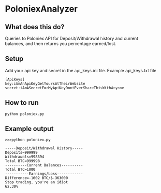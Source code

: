 # PoloniexAnalyzer

## What does this do?
Queries to Poloniex API for Deposit/Withdrawal history and current balances, and then returns you percentage earned/lost.

## Setup
Add your api key and secret in the api_keys.ini file.
Example api_keys.txt file
```
[ApiKeys]
key:iAmAnApiKeyGetYoursAtTheirWebsite
secret:iAmASecretForMyApiKeyDontEverShareThisWithAnyone
```

## How to run
```
python poloniex.py
```

## Example output 

```
>>>python poloniex.py

-----Deposit/Withdrawal History-----
Deposits=999999
Withdrawals=998394
Total BTC=999998
----------Current Balances----------
Total BTC=1000
-----------Earnings/Loss------------
Difference=-1602 BTC/$-363000
Stop trading, you're an idiot
62.30%
```


